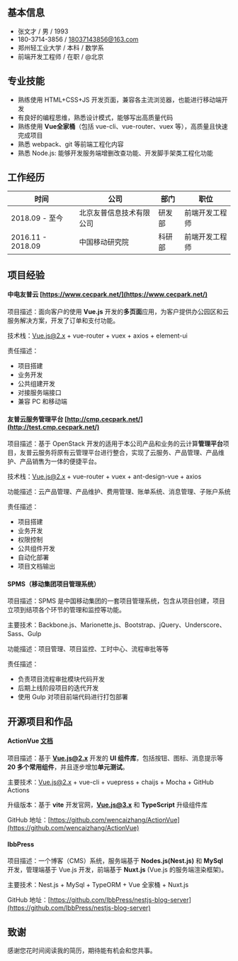 
## 基本信息

+ 张文才 / 男 / 1993
+ 180-3714-3856 / <a href="mailto:18037143856@163.com">18037143856@163.com</a>
+ 郑州轻工业大学 / 本科 / 数学系
+ 前端开发工程师 / 在职 / @北京


## 专业技能

- 熟练使用 HTML+CSS+JS 开发页面，兼容各主流浏览器，也能进行移动端开发
- 有良好的编程思维，熟悉设计模式，能够写出高质量代码
- 熟练使用 **Vue全家桶**（包括 vue-cli、vue-router、vuex 等），高质量且快速完成项目
- 熟悉 webpack、git 等前端工程化内容
- 熟悉 Node.js: 能够开发服务端增删改查功能、开发脚手架类工程化功能


## 工作经历

| 时间 | 公司 | 部门 | 职位 |
| --- | --- | --- | --- |
| 2018.09 - 至今 | 北京友普信息技术有限公司 | 研发部 | 前端开发工程师 |
| 2016.11 - 2018.09 | 中国移动研究院 | 科研部 | 前端开发工程师 |


## 项目经验

#### 中电友普云 [https://www.cecpark.net/](https://www.cecpark.net/)

项目描述：面向客户的使用 **Vue.js** 开发的**多页面**应用，为客户提供办公园区和云服务解决方案，开发了订单和支付功能。

技术栈：Vue.js@2.x + vue-router + vuex + axios + element-ui

责任描述：

- 项目搭建
- 业务开发
- 公共组建开发
- 对接服务端接口
- 兼容 PC 和移动端


#### 友普云服务管理平台 [http://cmp.cecpark.net/](http://test.cmp.cecpark.net/)


项目描述：基于 OpenStack 开发的适用于本公司产品和业务的云计算**管理平台**项目，友普云服务将原有云管理平台进行整合，实现了云服务、产品管理、产品维护、产品销售为一体的便捷平台。

技术栈：Vue.js@2.x + vue-router + vuex + ant-design-vue + axios

功能描述：云产品管理、产品维护、费用管理、账单系统、消息管理、子账户系统

责任描述：

- 项目搭建
- 业务开发
- 权限控制
- 公共组件开发
- 自动化部署
- 项目文档输出


#### SPMS（移动集团项目管理系统）

项目描述：SPMS 是中国移动集团的一套项目管理系统，包含从项目创建，项目立项到结项各个环节的管理和监控等功能。

主要技术：Backbone.js、Marionette.js、Bootstrap、jQuery、Underscore、Sass、Gulp

功能描述：项目管理、项目监控、工时中心、流程审批等等

责任描述：

+ 负责项目流程审批模块代码开发
+ 后期上线阶段项目的迭代开发
+ 使用 Gulp 对项目前端代码进行打包部署

## 开源项目和作品

#### ActionVue [文档](https://coolfe.fun/ActionVue/)

项目描述：基于 **Vue.js@2.x** 开发的 **UI 组件库**，包括按钮、图标、消息提示等 **20 多个常用组件**，并且逐步增加**单元测试**。

主要技术：Vue.js@2.x + vue-cli + vuepress + chaijs + Mocha + GitHub Actions

升级版本：基于 **vite** 开发官网，**Vue.js@3.x** 和 **TypeScript** 升级组件库

GitHub 地址：[https://github.com/wencaizhang/ActionVue](https://github.com/wencaizhang/ActionVue)

#### IbbPress

项目描述：一个博客（CMS）系统，服务端基于 **Nodes.js(Nest.js)** 和 **MySql** 开发，管理端基于 Vue.js 开发，前端基于 **Nuxt.js** (Vue.js 的服务端渲染框架)。

主要技术：Nest.js + MySql + TypeORM + Vue 全家桶 + Nuxt.js

GitHub 地址：[https://github.com/IbbPress/nestjs-blog-server](https://github.com/IbbPress/nestjs-blog-server)

## 致谢

感谢您花时间阅读我的简历，期待能有机会和您共事。
